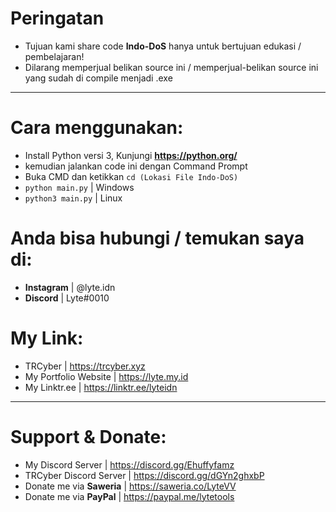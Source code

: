 # Peringatan
- Tujuan kami share code **Indo-DoS** hanya untuk bertujuan edukasi / pembelajaran!
- Dilarang memperjual belikan source ini / memperjual-belikan source ini yang sudah di compile menjadi .exe

***

# Cara menggunakan:
- Install Python versi 3, Kunjungi **https://python.org/**
- kemudian jalankan code ini dengan Command Prompt
- Buka CMD dan ketikkan `cd (Lokasi File Indo-DoS)`
- `python main.py` | Windows
- `python3 main.py` | Linux

# Anda bisa hubungi / temukan saya di:
- **Instagram** | @lyte.idn
- **Discord** | Lyte#0010

# My Link:
- TRCyber | https://trcyber.xyz
- My Portfolio Website | https://lyte.my.id
- My Linktr.ee | https://linktr.ee/lyteidn

***

# Support & Donate:
- My Discord Server | https://discord.gg/Ehuffyfamz
- TRCyber Discord Server | https://discord.gg/dGYn2ghxbP
- Donate me via **Saweria** | https://saweria.co/LyteVV
- Donate me via **PayPal** | https://paypal.me/lytetools

